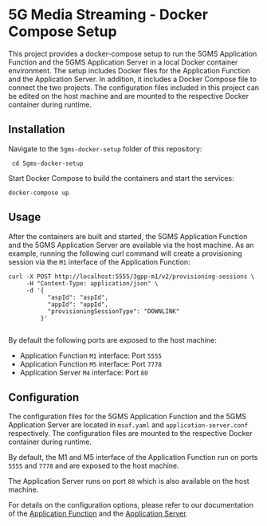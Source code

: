 # 5G Media Streaming - Docker Compose Setup

This project provides a docker-compose setup to run the 5GMS Application Function and the 5GMS Application Server
in a local Docker container environment. The setup includes Docker files for the Application Function and the Application
Server. In addition, it includes a Docker Compose file to
connect the two projects. The configuration files included in this project can be edited on the host machine and
are mounted to the respective Docker container during runtime.

## Installation

Navigate to the `5gms-docker-setup` folder of this repository:

` cd 5gms-docker-setup`

Start Docker Compose to build the containers and start the services:

`docker-compose up`

## Usage

After the containers are built and started, the 5GMS Application Function and the 5GMS Application Server are available
via the host machine. As an example, running the following curl command will create a provisioning session via the `M1`
interface of the Application Function:

````shell
curl -X POST http://localhost:5555/3gpp-m1/v2/provisioning-sessions \
     -H "Content-Type: application/json" \
     -d '{
           "aspId": "aspId",
           "appId": "appId",
           "provisioningSessionType": "DOWNLINK"
         }'
        
````

By default the following ports are exposed to the host machine:

* Application Function `M1` interface: Port `5555`
* Application Function `M5` interface: Port `7778`
* Application Server `M4` interface: Port `80`

## Configuration

The configuration files for the 5GMS Application Function and the 5GMS Application Server are located in `msaf.yaml` and
`application-server.conf` respectively. The configuration files are mounted to the respective Docker container during
runtime.

By default, the M1 and M5 interface of the Application Function run on ports
`5555` and `7778` and are exposed to the host machine.

The Application Server runs on port `80` which is also available on the host machine.

For details on the configuration options, please refer to our documentation of
the [Application Function](https://5g-mag.github.io/Getting-Started/pages/5g-media-streaming/usage/application-function/configuration-5GMSAF.html)
and
the [Application Server](https://5g-mag.github.io/Getting-Started/pages/5g-media-streaming/usage/application-server/testing-AS.html#testing).

